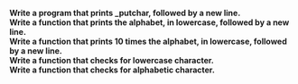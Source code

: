 **Write a program that prints _putchar, followed by a new line.**<br>
**Write a function that prints the alphabet, in lowercase, followed by a new line.**<br>
**Write a function that prints 10 times the alphabet, in lowercase, followed by a new line.**<br>
**Write a function that checks for lowercase character.**<br>
**Write a function that checks for alphabetic character.**<br>
